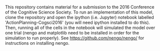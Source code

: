 This repository contains material for a submission to the 2016 Conference of the Cognitive Science Society. To run an implementation of this model, clone the repository and open the ipython (i.e. Jupyter) notebook labelled 'ActionPlanning-Cogsci2016' (you will need ipython installed to do this). Then, running all of the cells in the notebook will simulated the model over one trial (nengo and matplotlib need to be installed in order for the simulation to run properly). See https://github.com/nengo/nengo/ for instructions on installing nengo. 